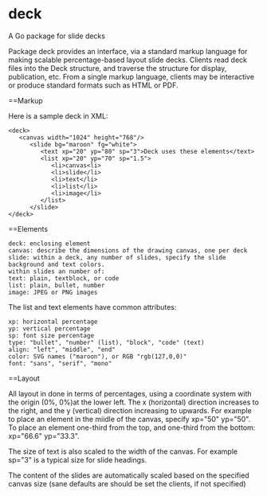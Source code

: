deck
====

A Go package for slide decks

Package deck provides an interface, via a standard markup language for making scalable percentage-based layout slide decks.
Clients read deck files into the Deck structure, and traverse the structure for display, publication, etc.
From a single markup language, clients may be interactive or produce standard formats such as HTML or PDF.

==Markup

Here is a sample deck in XML:

	<deck>
	   <canvas width="1024" height="768"/>
	      <slide bg="maroon" fg="white">
	         <text xp="20" yp="80" sp="3">Deck uses these elements</text>
	         <list xp="20" yp="70" sp="1.5">
	            <li>canvas<li>
	            <li>slide</li>
	            <li>text</li>
	            <li>list</li>
	            <li>image</li>
	         </list>
	      </slide>
	</deck>


==Elements

	deck: enclosing element 
	canvas: describe the dimensions of the drawing canvas, one per deck
	slide: within a deck, any number of slides, specify the slide background and text colors.
	within slides an number of:
	text: plain, textblock, or code
	list: plain, bullet, number
	image: JPEG or PNG images
	
The list and text elements have common attributes:

	xp: horizontal percentage
	yp: vertical percentage
	sp: font size percentage
	type: "bullet", "number" (list), "block", "code" (text)
	align: "left", "middle", "end"
	color: SVG names ("maroon"), or RGB "rgb(127,0,0)"
	font: "sans", "serif", "mono"
	
==Layout

All layout in done in terms of percentages, using a coordinate system with the origin (0%, 0%)at the lower left.
The x (horizontal) direction increases to the right, and the y (vertical) direction increasing to upwards.
For example to place an element in the miidle of the canvas, specify xp="50" yp="50". To place an element
one-third from the top, and one-third from the bottom: xp="66.6" yp="33.3".

The size of text is also scaled to the width of the canvas. For example sp="3" is a typical size for slide headings.

The content of the slides are automatically scaled based on the specified canvas size 
(sane defaults are should be set the clients, if not specified)
